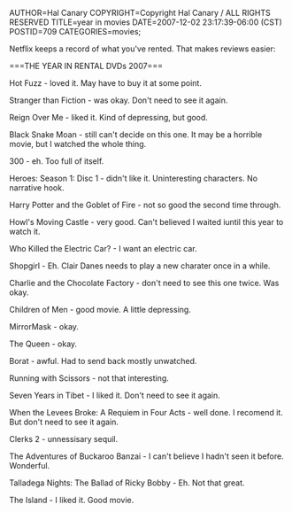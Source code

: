 AUTHOR=Hal Canary
COPYRIGHT=Copyright Hal Canary / ALL RIGHTS RESERVED
TITLE=year in movies
DATE=2007-12-02 23:17:39-06:00 (CST)
POSTID=709
CATEGORIES=movies;

Netflix keeps a record of what you've rented. That makes reviews easier:

\===THE YEAR IN RENTAL DVDs 2007===

Hot Fuzz - loved it. May have to buy it at some point.

Stranger than Fiction - was okay. Don't need to see it again.

Reign Over Me - liked it. Kind of depressing, but good.

Black Snake Moan - still can't decide on this one. It may be a horrible movie, but I watched the whole thing.

300 - eh. Too full of itself.

Heroes: Season 1: Disc 1 - didn't like it. Uninteresting characters. No narrative hook.

Harry Potter and the Goblet of Fire - not so good the second time through.

Howl's Moving Castle - very good. Can't believed I waited iuntil this year to watch it.

Who Killed the Electric Car? - I want an electric car.

Shopgirl - Eh. Clair Danes needs to play a new charater once in a while.

Charlie and the Chocolate Factory - don't need to see this one twice. Was okay.

Children of Men - good movie. A little depressing.

MirrorMask - okay.

The Queen - okay.

Borat - awful. Had to send back mostly unwatched.

Running with Scissors - not that interesting.

Seven Years in Tibet - I liked it. Don't need to see it again.

When the Levees Broke: A Requiem in Four Acts - well done. I recomend it. But don't need to see it again.

Clerks 2 - unnessisary sequil.

The Adventures of Buckaroo Banzai - I can't believe I hadn't seen it before. Wonderful.

Talladega Nights: The Ballad of Ricky Bobby - Eh. Not that great.

The Island - I liked it. Good movie.

